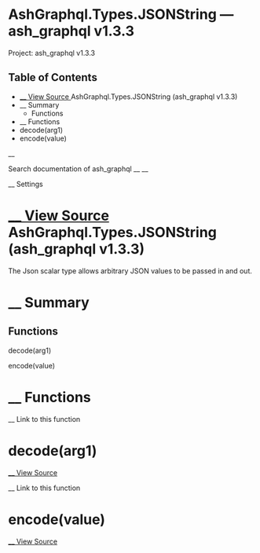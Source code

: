 # AshGraphql.Types.JSONString — ash_graphql v1.3.3

Project: ash_graphql v1.3.3

## Table of Contents

- [ __ View Source ](external_link) AshGraphql.Types.JSONString (ash_graphql v1.3.3)
- __ Summary
  - Functions
- __ Functions
- decode(arg1)
- encode(value)

__

Search documentation of ash_graphql __ __

__ Settings

#  [ __ View Source ](external_link) AshGraphql.Types.JSONString (ash_graphql v1.3.3)

The Json scalar type allows arbitrary JSON values to be passed in and out.

#  __ Summary

##  Functions

decode(arg1)

encode(value)

#  __ Functions

__ Link to this function

# decode(arg1)

[ __ View Source ](external_link)

__ Link to this function

# encode(value)

[ __ View Source ](external_link)
